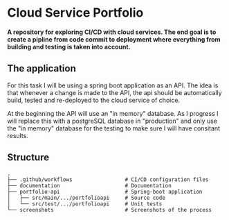 # Cloud Service Portfolio

**A repository for exploring CI/CD with cloud services. The end goal is to create a pipline from code commit to deployment where everything from building and testing is taken into account.**

## The application

For this task I will be using a spring boot application as an API. The idea is that whenever a change is made to the API, the api should be automatically build, tested and re-deployed to the cloud service of choice.

At the beginning the API will use an "in memory" database. As I progress I will replace this with a postgreSQL database in "production" and only use the "in memory" database for the testing to make sure I will have consitant results.

## Structure

```
.
├── .github/workflows                 # CI/CD configuration files
├── documentation                     # Documentation
├── portfolio-api                     # Spring-boot application
│   ├── src/main/.../portfolioapi     # Source code
│   └── src/test/.../portfolioapi     # Unit tests
└── screenshots                       # Screenshots of the process
```
